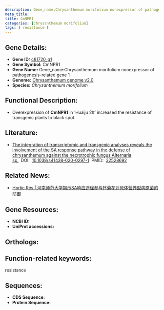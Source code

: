 ```yaml
---
description: Gene_name:Chrysanthemum morifolium nonexpressor of pathogenesis-related gene 1 ; c81720_g1 ; Chrysanthemum morifolium
meta_title:
title: CmNPR1
categories: [Chrysanthemum morifolium]
tags: [ resistance ]
---
```


## Gene Details:
- **Gene ID:**	[c81720_g1]()
- **Gene Symbol:** CmNPR1
- **Gene Name:** Gene_name:Chrysanthemum morifolium nonexpressor of pathogenesis-related gene 1
- **Genome:** [Chrysanthemum genome v2.0]()
- **Species:** *Chrysanthemum morifolium*

## Functional Description:
   - Overexpression of **CmNPR1** in ‘Huaiju 2#’ increased the resistance of transgenic plants to black spot.

## Literature:
   - [The integration of transcriptomic and transgenic analyses reveals the involvement of the SA response pathway in the defense of chrysanthemum against the necrotrophic fungus Alternaria sp.]( https://www.nature.com/articles/s41438-020-0297-1#Sec18)&nbsp;&nbsp;DOI:&nbsp;&nbsp;[10.1038/s41438-020-0297-1](https://www.nature.com/articles/s41438-020-0297-1#Sec18)&nbsp;&nbsp;PMID:&nbsp;&nbsp;[32528692](https://pubmed.ncbi.nlm.nih.gov/32528692/)

## Related News:
   - [Hortic Res | 河南师范大学揭示SA响应途径参与怀菊花对死体营养型病原菌的防御](https://mp.weixin.qq.com/s?__biz=Mzg3MDEwNDEyMg==&mid=2247490416&idx=5&sn=e0132affdc66dfc165a1852fa079a71b&chksm=ce93b625f9e43f336da024ed0857592f02aeb823a60def9d7b4f7e158722928ae5494d06117d&scene=27#wechat_redirect)

## Gene Resources:
- **NCBI ID:** [](https://www.ncbi.nlm.nih.gov/gene/?term=)
- **UniProt accessions:** [](https://www.uniprot.org/uniprotkb//entry)

## Orthologs:


## Function-related keywords:
resistance

## Sequences:
- **CDS Sequence:**
- **Protein Sequence:**
